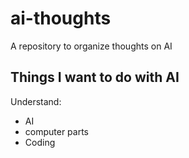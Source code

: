 # ai-thoughts
A repository to organize thoughts on AI

## Things I want to do with AI
Understand: 
* AI
* computer parts
* Coding
